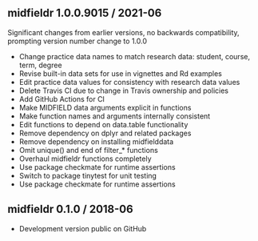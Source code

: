 
## midfieldr 1.0.0.9015 / 2021-06

Significant changes from earlier versions, no backwards compatibility, prompting version number change to 1.0.0

- Change practice data names to match research data: student, course, term, degree 
- Revise built-in data sets for use in vignettes and Rd examples
- Edit practice data values for consistency with research data values 
- Delete Travis CI due to change in Travis ownership and policies 
- Add GitHub Actions for CI
- Make MIDFIELD data arguments explicit in functions 
- Make function names and arguments internally consistent 
- Edit functions to depend on data.table functionality 
- Remove dependency on dplyr and related packages 
- Remove dependency on installing midfielddata 
- Omit unique() and end of filter_* functions
- Overhaul midfieldr functions completely 
- Use package checkmate for runtime assertions
- Switch to package tinytest for unit testing 
- Use package checkmate for runtime assertions 

## midfieldr 0.1.0 / 2018-06

- Development version public on GitHub
  
<!-- major.minor.patch.dev -->
<!-- MAJOR version when you make incompatible API changes ->
<!-- MINOR version add functionality in a backwards-compatible manner ->
<!-- PATCH version backwards-compatible bug fixes ->

<!-- ### New features -->

<!-- ### Minor improvements -->

<!-- ### Bug fixes -->

<!-- ### Deprecated -->

<!-- ### Defunct -->
